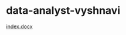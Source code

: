 # data-analyst-vyshnavi
[index.docx](https://github.com/user-attachments/files/17037661/index.docx)

